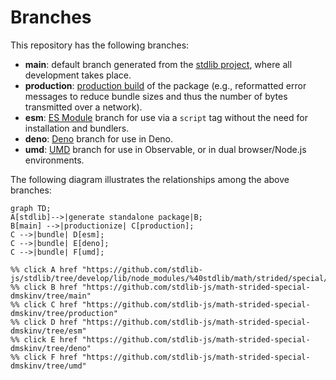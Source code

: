 <!--

@license Apache-2.0

Copyright (c) 2022 The Stdlib Authors.

Licensed under the Apache License, Version 2.0 (the "License");
you may not use this file except in compliance with the License.
You may obtain a copy of the License at

    http://www.apache.org/licenses/LICENSE-2.0

Unless required by applicable law or agreed to in writing, software
distributed under the License is distributed on an "AS IS" BASIS,
WITHOUT WARRANTIES OR CONDITIONS OF ANY KIND, either express or implied.
See the License for the specific language governing permissions and
limitations under the License.

-->

# Branches

This repository has the following branches:

-   **main**: default branch generated from the [stdlib project][stdlib-url], where all development takes place.
-   **production**: [production build][production-url] of the package (e.g., reformatted error messages to reduce bundle sizes and thus the number of bytes transmitted over a network).
-   **esm**: [ES Module][esm-url] branch for use via a `script` tag without the need for installation and bundlers.
-   **deno**: [Deno][deno-url] branch for use in Deno.
-   **umd**: [UMD][umd-url] branch for use in Observable, or in dual browser/Node.js environments.

The following diagram illustrates the relationships among the above branches:

```mermaid
graph TD;
A[stdlib]-->|generate standalone package|B;
B[main] -->|productionize| C[production];
C -->|bundle| D[esm];
C -->|bundle| E[deno];
C -->|bundle| F[umd];

%% click A href "https://github.com/stdlib-js/stdlib/tree/develop/lib/node_modules/%40stdlib/math/strided/special/dmskinv"
%% click B href "https://github.com/stdlib-js/math-strided-special-dmskinv/tree/main"
%% click C href "https://github.com/stdlib-js/math-strided-special-dmskinv/tree/production"
%% click D href "https://github.com/stdlib-js/math-strided-special-dmskinv/tree/esm"
%% click E href "https://github.com/stdlib-js/math-strided-special-dmskinv/tree/deno"
%% click F href "https://github.com/stdlib-js/math-strided-special-dmskinv/tree/umd"
```

[stdlib-url]: https://github.com/stdlib-js/stdlib/tree/develop/lib/node_modules/%40stdlib/math/strided/special/dmskinv
[production-url]: https://github.com/stdlib-js/math-strided-special-dmskinv/tree/production
[deno-url]: https://github.com/stdlib-js/math-strided-special-dmskinv/tree/deno
[umd-url]: https://github.com/stdlib-js/math-strided-special-dmskinv/tree/umd
[esm-url]: https://github.com/stdlib-js/math-strided-special-dmskinv/tree/esm